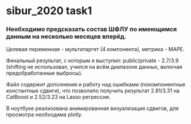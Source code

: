 # sibur_2020 task1

### Необходимо предсказать состав ШФЛУ по имеющимся данным на несколько месяцев вперёд.
Целевая переменная - мультитаргет (4 компонента), метрика - MAPE.

Финальный результат, с которым я выступил: public/private - 2.7/3.9 (shifting не использовал, учился на всём диапазоне данных, включая предобработанные выбросы).

Файл содержит дополнения и работу над ошибками (покомпонентные константные сдвиги), что позволило получить результат 2.81/3.31 на CatBoost и 2.52/3.23 на Lasso регрессии.

В ноутбуке реализована анимированная визуализация сдвигов, для просмотра необходима plotly.
